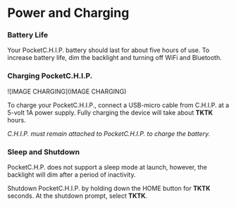 # Power and Charging



### Battery Life
Your PocketC.H.I.P. battery should last for about five hours of use. To increase battery life, dim the backlight and turning off WiFi and Bluetooth. 

### Charging PocketC.H.I.P.

![IMAGE CHARGING](IMAGE CHARGING)

To charge your PocketC.H.I.P., connect a USB-micro cable from C.H.I.P. at a 5-volt 1A power supply. Fully charging the device will take about **TKTK** hours.  

*C.H.I.P. must remain attached to PocketC.H.I.P. to charge the battery.*

### Sleep and Shutdown
PocketC.H.P. does not support a sleep mode at launch, however, the backlight will dim after a period of inactivity. 

Shutdown PocketC.H.I.P. by holding down the HOME button for **TKTK** seconds. At the shutdown prompt, select **TKTK**. 
